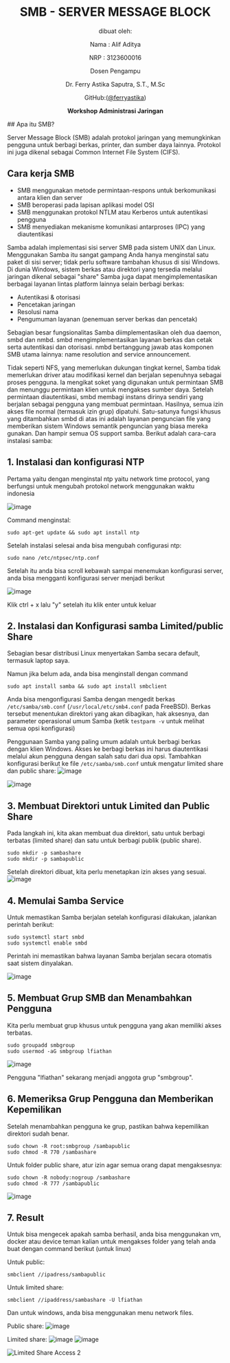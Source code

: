 <div align="center">
  
# SMB - SERVER MESSAGE BLOCK
  
dibuat oleh:

Nama  : Alif Aditya

NRP : 3123600016

Dosen Pengampu

Dr. Ferry Astika Saputra, S.T., M.Sc

GitHub:([@ferryastika](https://github.com/ferryastika))

**Workshop Administrasi Jaringan**

</div>
## Apa itu SMB?

Server Message Block (SMB) adalah protokol jaringan yang memungkinkan pengguna untuk berbagi berkas, printer, dan sumber daya lainnya. Protokol ini juga dikenal sebagai Common Internet File System (CIFS).

## Cara kerja SMB

- SMB menggunakan metode permintaan-respons untuk berkomunikasi antara klien dan server
- SMB beroperasi pada lapisan aplikasi model OSI
- SMB menggunakan protokol NTLM atau Kerberos untuk autentikasi pengguna
- SMB menyediakan mekanisme komunikasi antarproses (IPC) yang diautentikasi

Samba adalah implementasi sisi server SMB pada sistem UNIX dan Linux. Menggunakan Samba itu sangat gampang Anda hanya menginstal satu paket di sisi server; tidak perlu software tambahan khusus di sisi Windows. Di dunia Windows, sistem berkas atau direktori yang tersedia melalui jaringan dikenal sebagai "share" Samba juga dapat mengimplementasikan berbagai layanan lintas platform lainnya selain berbagi berkas:

- Autentikasi & otorisasi
- Pencetakan jaringan
- Resolusi nama
- Pengumuman layanan (penemuan server berkas dan pencetak)

Sebagian besar fungsionalitas Samba diimplementasikan oleh dua daemon, smbd dan nmbd. smbd mengimplementasikan layanan berkas dan cetak serta autentikasi dan otorisasi. nmbd bertanggung jawab atas komponen SMB utama lainnya: name resolution and service announcement.

Tidak seperti NFS, yang memerlukan dukungan tingkat kernel, Samba tidak memerlukan driver atau modifikasi kernel dan berjalan sepenuhnya sebagai proses pengguna. Ia mengikat soket yang digunakan untuk permintaan SMB dan menunggu permintaan klien untuk mengakses sumber daya. Setelah permintaan diautentikasi, smbd membagi instans dirinya sendiri yang berjalan sebagai pengguna yang membuat permintaan. Hasilnya, semua izin akses file normal (termasuk izin grup) dipatuhi. Satu-satunya fungsi khusus yang ditambahkan smbd di atas ini adalah layanan penguncian file yang memberikan sistem Windows semantik penguncian yang biasa mereka gunakan. Dan hampir semua OS support samba. Berikut adalah cara-cara instalasi samba:

## 1. **Instalasi dan konfigurasi NTP**

Pertama yaitu dengan menginstal ntp yaitu network time protocol, yang berfungsi untuk mengubah protokol network menggunakan waktu indonesia

![image](https://github.com/user-attachments/assets/f664e231-b08b-42db-98c3-459d896e6f1f)


Command menginstal:
```
sudo apt-get update && sudo apt install ntp
```

Setelah instalasi selesai anda bisa mengubah configurasi ntp:
```
sudo nano /etc/ntpsec/ntp.conf
```

Setelah itu anda bisa scroll kebawah sampai menemukan konfigurasi server, anda bisa mengganti konfigurasi server menjadi berikut

![image](https://github.com/user-attachments/assets/3c5c57c1-e320-4001-86ed-f543f711c351)

Klik ctrl + x lalu "y" setelah itu klik enter untuk keluar

## 2. **Instalasi dan Konfigurasi samba Limited/public Share**

Sebagian besar distribusi Linux menyertakan Samba secara default, termasuk laptop saya.

Namun jika belum ada, anda bisa menginstall dengan command
```
sudo apt install samba && sudo apt install smbclient
```

Anda bisa mengonfigurasi Samba dengan mengedit berkas `/etc/samba/smb.conf` (`/usr/local/etc/smb4.conf` pada FreeBSD). Berkas tersebut menentukan direktori yang akan dibagikan, hak aksesnya, dan parameter operasional umum Samba (ketik `testparm -v` untuk melihat semua opsi konfigurasi)

Penggunaan Samba yang paling umum adalah untuk berbagi berkas dengan klien Windows. Akses ke berbagi berkas ini harus diautentikasi melalui akun pengguna dengan salah satu dari dua opsi. Tambahkan konfigurasi berikut ke file `/etc/samba/smb.conf` untuk mengatur limited share dan public share:
![image](https://github.com/user-attachments/assets/67bbf8d7-dd8f-4a45-86df-dd87de1dbe34)

![image](https://github.com/user-attachments/assets/c5f736a6-e623-4024-8965-da653591e55a)


## 3. **Membuat Direktori untuk Limited dan Public Share**

Pada langkah ini, kita akan membuat dua direktori, satu untuk berbagi terbatas (limited share) dan satu untuk berbagi publik (public share).

```
sudo mkdir -p sambashare
sudo mkdir -p sambapublic
```

Setelah direktori dibuat, kita perlu menetapkan izin akses yang sesuai.
![image](https://github.com/user-attachments/assets/efede50c-5d9c-44da-a19b-51247854e22f)


## 4. **Memulai Samba Service**

Untuk memastikan Samba berjalan setelah konfigurasi dilakukan, jalankan perintah berikut:

```
sudo systemctl start smbd
sudo systemctl enable smbd
```

Perintah ini memastikan bahwa layanan Samba berjalan secara otomatis saat sistem dinyalakan.

![image](https://github.com/user-attachments/assets/87db638b-1822-41fc-a555-8695d65bd3b1)


## 5. **Membuat Grup SMB dan Menambahkan Pengguna**

Kita perlu membuat grup khusus untuk pengguna yang akan memiliki akses terbatas.

```
sudo groupadd smbgroup
sudo usermod -aG smbgroup lfiathan
```
![image](https://github.com/user-attachments/assets/f73e9460-057b-4a43-a7b8-18d99c640844)


Pengguna "lfiathan" sekarang menjadi anggota grup "smbgroup".

## 6. **Memeriksa Grup Pengguna dan Memberikan Kepemilikan**

Setelah menambahkan pengguna ke grup, pastikan bahwa kepemilikan direktori sudah benar.

```
sudo chown -R root:smbgroup /sambapublic
sudo chmod -R 770 /sambashare
```

Untuk folder public share, atur izin agar semua orang dapat mengaksesnya:

```
sudo chown -R nobody:nogroup /sambashare
sudo chmod -R 777 /sambapublic
```
![image](https://github.com/user-attachments/assets/77aa1afb-eee4-4391-aaa9-87b9174c3570)


## 7. **Result**

Untuk bisa mengecek apakah samba berhasil, anda bisa menggunakan vm, docker atau device teman kalian untuk mengakses folder yang telah anda buat dengan command berikut (untuk linux)

Untuk public:
```
smbclient //ipadress/sambapublic
```

Untuk limited share:
```
smbclient //ipaddress/sambashare -U lfiathan
```

Dan untuk windows, anda bisa menggunakan menu network files.

Public share:
![image](https://github.com/user-attachments/assets/d17f7a9a-b112-4d7f-bd26-4ce971649ebe)


Limited share:
![image](https://github.com/user-attachments/assets/83ae7d27-768b-45e7-854e-6e8f46e12aa6)
![image](https://github.com/user-attachments/assets/e6305052-4ae3-47ff-af26-600730f1d0b2)



![Limited Share Access 2](media/image10.png)
